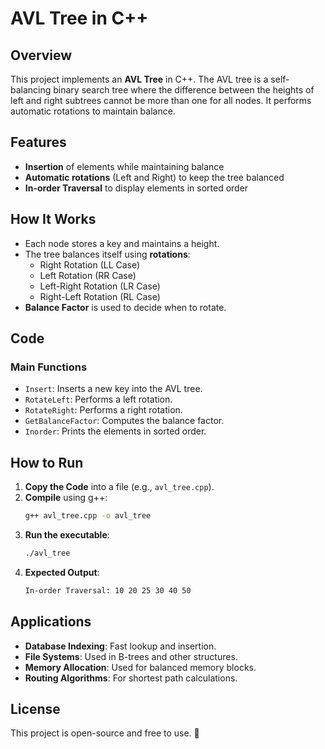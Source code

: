 # AVL Tree in C++

## Overview
This project implements an **AVL Tree** in C++. The AVL tree is a self-balancing binary search tree where the difference between the heights of left and right subtrees cannot be more than one for all nodes. It performs automatic rotations to maintain balance.

## Features
- **Insertion** of elements while maintaining balance
- **Automatic rotations** (Left and Right) to keep the tree balanced
- **In-order Traversal** to display elements in sorted order

## How It Works
- Each node stores a key and maintains a height.
- The tree balances itself using **rotations**:
  - Right Rotation (LL Case)
  - Left Rotation (RR Case)
  - Left-Right Rotation (LR Case)
  - Right-Left Rotation (RL Case)
- **Balance Factor** is used to decide when to rotate.

## Code
### Main Functions
- `Insert`: Inserts a new key into the AVL tree.
- `RotateLeft`: Performs a left rotation.
- `RotateRight`: Performs a right rotation.
- `GetBalanceFactor`: Computes the balance factor.
- `Inorder`: Prints the elements in sorted order.


## How to Run
1. **Copy the Code** into a file (e.g., `avl_tree.cpp`).
2. **Compile** using g++:
   ```sh
   g++ avl_tree.cpp -o avl_tree
   ```
3. **Run the executable**:
   ```sh
   ./avl_tree
   ```
4. **Expected Output**:
   ```sh
   In-order Traversal: 10 20 25 30 40 50
   ```

## Applications
- **Database Indexing**: Fast lookup and insertion.
- **File Systems**: Used in B-trees and other structures.
- **Memory Allocation**: Used for balanced memory blocks.
- **Routing Algorithms**: For shortest path calculations.

## License
This project is open-source and free to use. 🚀